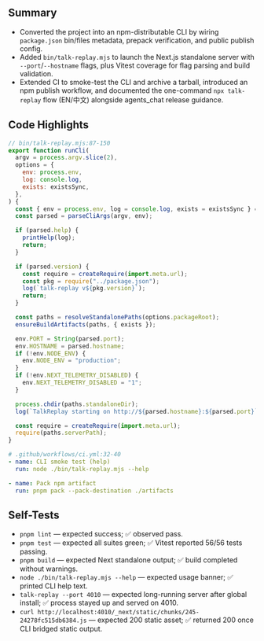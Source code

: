 ## Summary

- Converted the project into an npm-distributable CLI by wiring `package.json` bin/files metadata, prepack verification, and public publish config.
- Added `bin/talk-replay.mjs` to launch the Next.js standalone server with `--port`/`--hostname` flags, plus Vitest coverage for flag parsing and build validation.
- Extended CI to smoke-test the CLI and archive a tarball, introduced an npm publish workflow, and documented the one-command `npx talk-replay` flow (EN/中文) alongside agents_chat release guidance.

## Code Highlights

```js
// bin/talk-replay.mjs:87-150
export function runCli(
  argv = process.argv.slice(2),
  options = {
    env: process.env,
    log: console.log,
    exists: existsSync,
  },
) {
  const { env = process.env, log = console.log, exists = existsSync } = options;
  const parsed = parseCliArgs(argv, env);

  if (parsed.help) {
    printHelp(log);
    return;
  }

  if (parsed.version) {
    const require = createRequire(import.meta.url);
    const pkg = require("../package.json");
    log(`talk-replay v${pkg.version}`);
    return;
  }

  const paths = resolveStandalonePaths(options.packageRoot);
  ensureBuildArtifacts(paths, { exists });

  env.PORT = String(parsed.port);
  env.HOSTNAME = parsed.hostname;
  if (!env.NODE_ENV) {
    env.NODE_ENV = "production";
  }
  if (!env.NEXT_TELEMETRY_DISABLED) {
    env.NEXT_TELEMETRY_DISABLED = "1";
  }

  process.chdir(paths.standaloneDir);
  log(`TalkReplay starting on http://${parsed.hostname}:${parsed.port}`);

  const require = createRequire(import.meta.url);
  require(paths.serverPath);
}
```

```yaml
# .github/workflows/ci.yml:32-40
- name: CLI smoke test (help)
  run: node ./bin/talk-replay.mjs --help

- name: Pack npm artifact
  run: pnpm pack --pack-destination ./artifacts
```

## Self-Tests

- `pnpm lint` — expected success; ✅ observed pass.
- `pnpm test` — expected all suites green; ✅ Vitest reported 56/56 tests passing.
- `pnpm build` — expected Next standalone output; ✅ build completed without warnings.
- `node ./bin/talk-replay.mjs --help` — expected usage banner; ✅ printed CLI help text.
- `talk-replay --port 4010` — expected long-running server after global install; ✅ process stayed up and served on 4010.
- `curl http://localhost:4010/_next/static/chunks/245-24278fc515db6384.js` — expected 200 static asset; ✅ returned 200 once CLI bridged static output.

